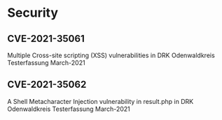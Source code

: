 # Security

## CVE-2021-35061
Multiple Cross-site scripting (XSS) vulnerabilities in DRK Odenwaldkreis Testerfassung March-2021

## CVE-2021-35062
A Shell Metacharacter Injection vulnerability in result.php in DRK Odenwaldkreis Testerfassung March-2021
